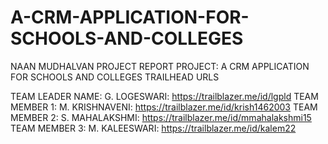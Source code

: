 # A-CRM-APPLICATION-FOR-SCHOOLS-AND-COLLEGES
NAAN MUDHALVAN PROJECT REPORT
PROJECT: A CRM APPLICATION FOR SCHOOLS AND COLLEGES
TRAILHEAD URLS

TEAM LEADER NAME: G. LOGESWARI: https://trailblazer.me/id/lgpld
TEAM MEMBER 1: M. KRISHNAVENI: https://trailblazer.me/id/krish1462003
TEAM MEMBER 2: S. MAHALAKSHMI: https://trailblazer.me/id/mmahalakshmi15
TEAM MEMBER 3: M. KALEESWARI: https://trailblazer.me/id/kalem22
